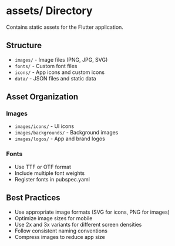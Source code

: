 # assets/ Directory

Contains static assets for the Flutter application.

## Structure

- `images/` - Image files (PNG, JPG, SVG)
- `fonts/` - Custom font files
- `icons/` - App icons and custom icons
- `data/` - JSON files and static data

## Asset Organization

### Images
- `images/icons/` - UI icons
- `images/backgrounds/` - Background images
- `images/logos/` - App and brand logos

### Fonts
- Use TTF or OTF format
- Include multiple font weights
- Register fonts in pubspec.yaml

## Best Practices

- Use appropriate image formats (SVG for icons, PNG for images)
- Optimize image sizes for mobile
- Use 2x and 3x variants for different screen densities
- Follow consistent naming conventions
- Compress images to reduce app size